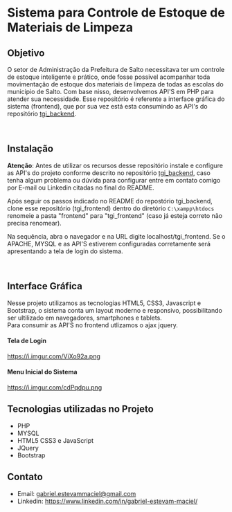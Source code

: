# Sistema para Controle de Estoque de Materiais de Limpeza

## Objetivo
O setor de Administração da Prefeitura de Salto necessitava ter um controle de estoque inteligente e prático, onde fosse possivel acompanhar toda movimentação de estoque dos materiais de limpeza de todas as escolas do municipio de Salto. Com base nisso, desenvolvemos API'S em PHP para atender sua necessidade.
Esse repositório é referente a interface gráfica do sistema (frontend), que por sua vez está esta consumindo as API's do repositório [tgi_backend](https://github.com/gabriel-estevam/tgi_backend).

<br>

## Instalação
**Atenção**:
Antes de utilizar os recursos desse repositório instale e configure as API's do projeto conforme descrito no repositório [tgi_backend](https://github.com/gabriel-estevam/tgi_backend), caso tenha algum problema ou dúvida para configurar entre em contato comigo por E-mail ou Linkedin citadas no final do README.

Após seguir os passos indicado no README do repostório tgi_backend, clone esse repositório (tgi_frontend) dentro do diretório ```C:\xampp\htdocs``` renomeie a pasta "frontend" para "tgi_frontend" (caso já esteja correto não precisa renomear).

Na sequência, abra o navegador e na URL digite localhost/tgi_frontend.
Se o APACHE, MYSQL e as API'S estiverem configuradas corretamente será apresentando a tela de login do sistema.

<br>

## Interface Gráfica
Nesse projeto utilizamos as tecnologias HTML5, CSS3, Javascript e Bootstrap, o sistema conta um layout moderno e responsivo, possibilitando ser ultilizado em navegadores, smartphones e tablets.
<br>
Para consumir as API'S no frontend utlizamos o ajax jquery.

#### Tela de Login
https://i.imgur.com/ViXo92a.png

#### Menu Inicial do Sistema
https://i.imgur.com/cdPqdpu.png

## Tecnologias utilizadas no Projeto
- PHP
- MYSQL
- HTML5 CSS3 e JavaScript
- JQuery
- Bootstrap

## Contato
- Email: gabriel.estevammaciel@gmail.com
- Linkedin: https://www.linkedin.com/in/gabriel-estevam-maciel/
